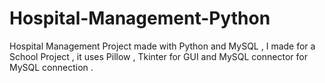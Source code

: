 # Hospital-Management-Python
Hospital Management Project made with Python and MySQL , I made for a School Project , it uses Pillow , Tkinter for GUI and MySQL connector for MySQL connection .
